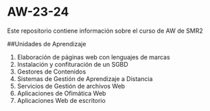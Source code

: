 # AW-23-24
Este repositorio contiene información sobre el curso de AW de SMR2

##Unidades de Aprendizaje

1. Elaboración de páginas web con lenguajes de marcas
2. Instalación y confituración de un SGBD
3. Gestores de Contenidos
4. Sistemas de Gestión de Aprendizaje a Distancia
5. Servicios de Gestión de archivos Web
6. Aplicaciones de Ofimática Web
7. Aplicaciones Web de escritorio
